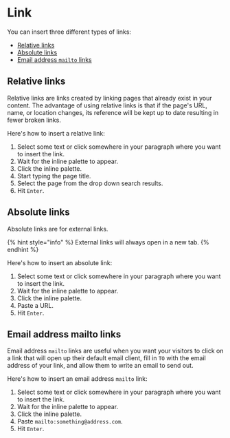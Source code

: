 # Link

You can insert three different types of links:

* [Relative links](link.md#relative-links)
* [Absolute links](link.md#absolute-links)
* [Email address `mailto` links](link.md#email-addresses)

## Relative links

Relative links are links created by linking pages that already exist in your content. The advantage of using relative links is that if the page's URL, name, or location changes, its reference will be kept up to date resulting in fewer broken links.

Here's how to insert a relative link:

1. Select some text or click somewhere in your paragraph where you want to insert the link.
2. Wait for the inline palette to appear.
3. Click the inline palette.
4. Start typing the page title.
5. Select the page from the drop down search results.
6. Hit `Enter`.

## Absolute links

Absolute links are for external links.

{% hint style="info" %}
External links will always open in a new tab.
{% endhint %}

Here's how to insert an absolute link:

1. Select some text or click somewhere in your paragraph where you want to insert the link.
2. Wait for the inline palette to appear.
3. Click the inline palette.
4. Paste a URL.
5. Hit `Enter`.

## Email address mailto links

Email address `mailto` links are useful when you want your visitors to click on a link that will open up their default email client, fill in `TO` with the email address of your link, and allow them to write an email to send out.

Here's how to insert an email address `mailto` link:

1. Select some text or click somewhere in your paragraph where you want to insert the link.
2. Wait for the inline palette to appear.
3. Click the inline palette.
4. Paste `mailto:something@address.com`.
5. Hit `Enter`.
